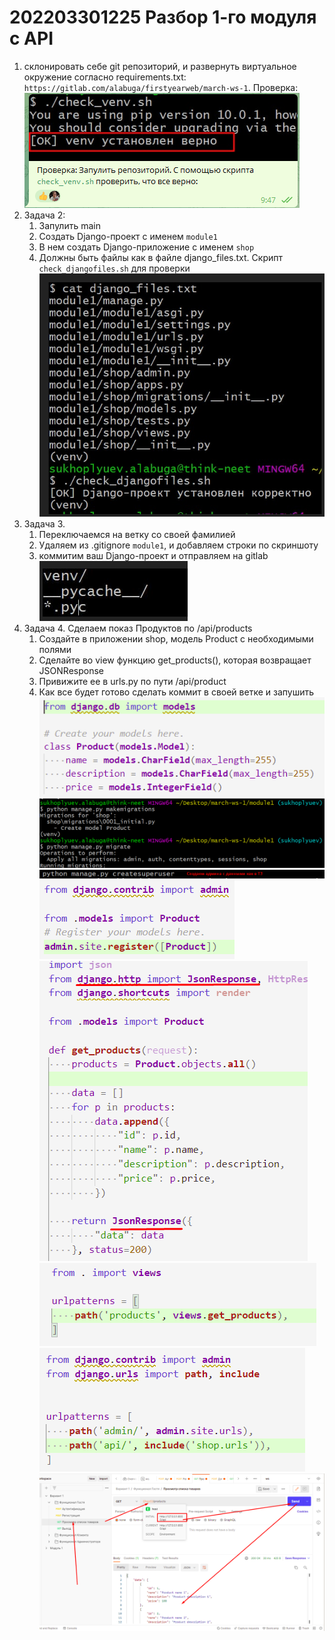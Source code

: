 # 202203301225 Разбор 1-го модуля с API

1. склонировать себе git репозиторий, и развернуть виртуальное окружение согласно requirements.txt: `https://gitlab.com/alabuga/firstyearweb/march-ws-1`. Проверка:
![](2022-03-30-12-27-14.png)
2. Задача 2:
    1. Запулить main
    2. Создать Django-проект с именем `module1`
    3. В нем создать Django-приложение с именем `shop`
    4. Должны быть файлы как в файле django_files.txt. Скрипт `check_djangofiles.sh` для проверки
![](2022-03-30-12-28-18.png)
3. Задача 3.
    1. Переключаемся на ветку со своей фамилией
    2. Удаляем из .gitignore `module1`, и добавляем строки по скриншоту
    3. коммитим ваш Django-проект и отправляем на gitlab
![](2022-03-30-12-29-40.png)
4. Задача 4. Сделаем показ Продуктов по /api/products
    1. Создайте в приложении shop, модель Product с необходимыми полями
    2. Сделайте во view функцию get_products(), которая возвращает JSONResponse
    3. Привижите ее в urls.py по пути /api/product
    4. Как все будет готово сделать коммит в своей ветке и запушить
![](2022-03-30-12-44-28.png)
![](2022-03-30-12-45-10.png)
![](2022-03-30-12-46-12.png)
![](2022-03-30-12-44-42.png)
![](2022-03-30-12-47-00.png)
![](2022-03-30-12-47-13.png)
![](2022-03-30-12-47-22.png)
![](2022-03-30-12-50-41.png)